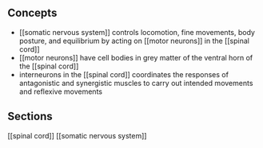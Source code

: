 ## Concepts
- [[somatic nervous system]] controls locomotion, fine movements, body posture, and equilibrium by acting on [[motor neurons]] in the [[spinal cord]]
- [[motor neurons]] have cell bodies in grey matter of the ventral horn of the [[spinal cord]]
- interneurons in the [[spinal cord]] coordinates the responses of antagonistic and synergistic muscles to carry out intended movements and reflexive movements

## Sections
[[spinal cord]]
[[somatic nervous system]]